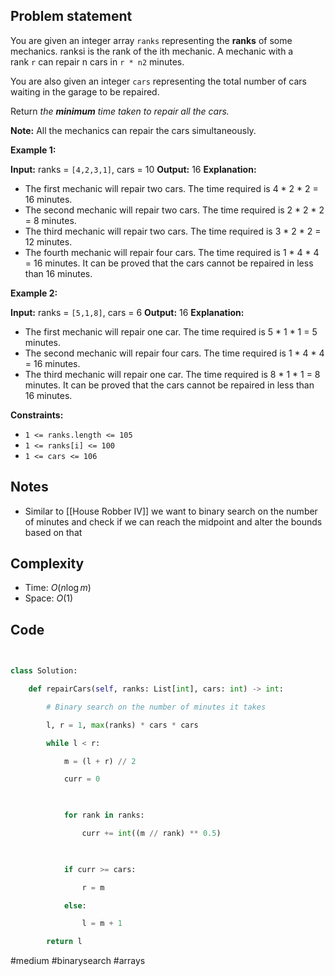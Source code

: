 ## Problem statement

You are given an integer array `ranks` representing the **ranks** of some mechanics. ranksi is the rank of the ith mechanic. A mechanic with a rank `r` can repair n cars in `r * n2` minutes.

You are also given an integer `cars` representing the total number of cars waiting in the garage to be repaired.

Return _the **minimum** time taken to repair all the cars._

**Note:** All the mechanics can repair the cars simultaneously.

**Example 1:**

**Input:** ranks = `[4,2,3,1]`, cars = 10
**Output:** 16
**Explanation:** 
- The first mechanic will repair two cars. The time required is 4 * 2 * 2 = 16 minutes.
- The second mechanic will repair two cars. The time required is 2 * 2 * 2 = 8 minutes.
- The third mechanic will repair two cars. The time required is 3 * 2 * 2 = 12 minutes.
- The fourth mechanic will repair four cars. The time required is 1 * 4 * 4 = 16 minutes.
It can be proved that the cars cannot be repaired in less than 16 minutes.​​​​​

**Example 2:**

**Input:** ranks = `[5,1,8]`, cars = 6
**Output:** 16
**Explanation:** 
- The first mechanic will repair one car. The time required is 5 * 1 * 1 = 5 minutes.
- The second mechanic will repair four cars. The time required is 1 * 4 * 4 = 16 minutes.
- The third mechanic will repair one car. The time required is 8 * 1 * 1 = 8 minutes.
It can be proved that the cars cannot be repaired in less than 16 minutes.​​​​​

**Constraints:**

- `1 <= ranks.length <= 105`
- `1 <= ranks[i] <= 100`
- `1 <= cars <= 106`
## Notes

- Similar to [[House Robber IV]] we want to binary search on the number of minutes and check if we can reach the midpoint and alter the bounds based on that
## Complexity

- Time: $O(n\log m)$
- Space: $O(1)$
## Code

```python
  

class Solution:

    def repairCars(self, ranks: List[int], cars: int) -> int:

        # Binary search on the number of minutes it takes

        l, r = 1, max(ranks) * cars * cars

        while l < r:

            m = (l + r) // 2

            curr = 0

  

            for rank in ranks:

                curr += int((m // rank) ** 0.5)  

  

            if curr >= cars:

                r = m  

            else:

                l = m + 1  

        return l
```

#medium 
#binarysearch
#arrays